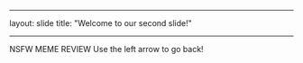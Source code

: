 - - -
layout: slide
title: "Welcome to our second slide!"
- - - 
NSFW MEME REVIEW
Use the left arrow to go back!
